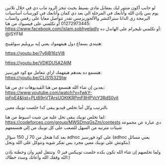 لو حابب أكون منتور ليك بمقابل مادي بسيط بحيث تنجز الرود ماب دي في خلال تلاتين يوم بس بإذن الله وأتابعك في المرحلة الي بعد دي كمان وأتابعك في كورسات أساسيات البرمجة زي الداتا ستراكتشر والألجوريزمس تقدر تتواصل معايا على رقمي واتساب 
01272973445
أو تكلمني على فيسبوك من هنا: 
https://www.facebook.com/islam.sobhyeladly
أو تكلمني تليجرام على الهاندل ده: 
@ISYFM

هتبتدي بسماع دول هيفهموك يعني إيه بروبليم سولڤينج: 

https://youtu.be/7y6jB16zVl8

https://youtu.be/VDKDU5A2AIM

هتسمع ده بعدهم هيفهمك ازاي تتعامل مع كود فورسيز: 
https://youtu.be/CLiS1532Stw


بعدين إن شاء الله 
هتسمع من هنا الڤيديوهات دي من هنا:
https://www.youtube.com/watch?v=fwkY-ipFpE4&list=PLt69nVTArsUOKtKRPmF8HPVcY3RdS0yit

بالترتيب وكل أما تخلص ڤيديو يبقى كدا خلصت توبيك معين

لما تخلص توبيك يبقى تحل عليه من شيت اسيوط من هنا: 
https://codeforces.com/group/MWSDmqGsZm/contests
دي عبارة عن مجموعة شيتات مترتبه من السهل للصعب على كل توبيك من إلي هتسمعهم 

بعد كدا هتحل من 70 ل 150 سؤال adhoc على كود فورسيز (adhoc يعني مسائل بتكونش على توبيك معين مجرد بس تفكر شوية وتتوكل على الله وتحل) 

ولما تخلصهم إن شاء الله تكون بكده خلصت توبيكس فيز 0  وتنتقل لفيز وان وخطتة بإذن الله 
وفقك الله وأعانك وسدد خطاك:)
